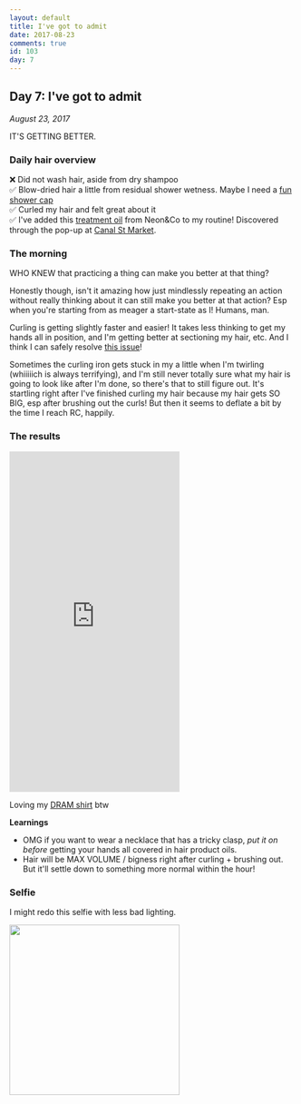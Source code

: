 ```yaml
---
layout: default
title: I've got to admit
date: 2017-08-23
comments: true
id: 103
day: 7
---
```


## Day 7: I've got to admit
_August 23, 2017_

IT'S GETTING BETTER.

### Daily hair overview

❌ Did not wash hair, aside from dry shampoo  
✅ Blow-dried hair a little from residual shower wetness. Maybe I need a [fun shower cap](http://www.yesstyle.com/en/homy-bazaar-cartoon-print-shower-cap/info.html/pid.1057131102)  
✅ Curled my hair and felt great about it  
✅ I've added this [treatment oil](https://us.neoncoproducts.com/product/treatment-oil) from Neon&Co to my routine! Discovered through the pop-up at [Canal St Market](http://canalstreet.market/).

### The morning

WHO KNEW that practicing a thing can make you better at that thing?

Honestly though, isn't it amazing how just mindlessly repeating an action without really thinking about it can still make you better at that action? Esp when you're starting from as meager a start-state as I! Humans, man.

Curling is getting slightly faster and easier! It takes less thinking to get my hands all in position, and I'm getting better at sectioning my hair, etc. And I think I can safely resolve [this issue](https://github.com/vrk/LearnToCurl/issues/1)!

Sometimes the curling iron gets stuck in my a little when I'm twirling (whiiiiich is always terrifying), and I'm still never totally sure what my hair is going to look like after I'm done, so there's that to still figure out. It's startling right after I've finished curling my hair because my hair gets SO BIG, esp after brushing out the curls! But then it seems to deflate a bit by the time I reach RC, happily.

### The results

<iframe src="https://player.vimeo.com/video/230791392"  height="600" frameborder="0" webkitallowfullscreen mozallowfullscreen allowfullscreen></iframe>

Loving my [DRAM shirt](https://www.urbanoutfitters.com/shop/big-baby-dram-tee) btw

**Learnings**
- OMG if you want to wear a necklace that has a tricky clasp, *put it on before* getting your hands all covered in hair product oils.
- Hair will be MAX VOLUME / bigness right after curling + brushing out. But it'll settle down to something more normal within the hour!

### Selfie

I might redo this selfie with less bad lighting.

<img src="{{ site.url }}{{ site.baseurl }}/assets/images/day7-selfie.jpg" height="300" />

